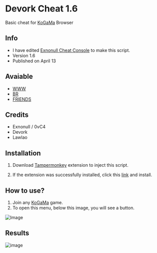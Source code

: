 # Devork Cheat 1.6

Basic cheat for [KoGaMa](https://www.kogama.com/) Browser

## Info
- I have edited [Exnonull Cheat Console](https://www.youtube.com/watch?v=ScNdx-aLQX4/) to make this script.
- Version 1.6
- Published on April 13

## Avaiable
- [WWW](https://www.kogama.com/)
- [BR](https://kogama.com.br/)
- [FRIENDS](https://friends.kogama.com/)

## Credits
- Exnonull / 0vC4
- Devork
- Lawlao

## Installation

1. Download [Tampermonkey](https://www.tampermonkey.net/) extension to inject this script.

2. If the extension was successfully installed, click this [link](https://github.com/Devorkk/Devork_Cheat_1.6/raw/main/Cheat/Devork_Cheat_1.6.user.js) and install. 

## How to use?
1. Join any [KoGaMa](https://www.kogama.com/) game.
2. To open this menu, below this image, you will see a button.
<img src="https://media.discordapp.net/attachments/954372416912642108/963773656742363256/image.jpg" alt="Image"/>

## Results
![image](https://user-images.githubusercontent.com/88288729/163179044-c9ffd3b7-7b9a-416f-aa43-b244222ef5ad.png)

